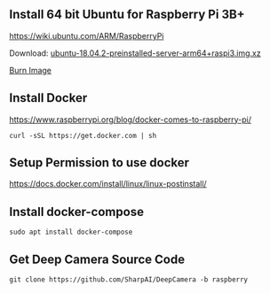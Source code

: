## Install 64 bit Ubuntu for Raspberry Pi 3B+
https://wiki.ubuntu.com/ARM/RaspberryPi

Download: [ubuntu-18.04.2-preinstalled-server-arm64+raspi3.img.xz](http://cdimage.ubuntu.com/ubuntu/releases/bionic/release/ubuntu-18.04.2-preinstalled-server-arm64+raspi3.img.xz)

[Burn Image](https://www.raspberrypi.org/documentation/installation/installing-images/README.md)

## Install Docker
https://www.raspberrypi.org/blog/docker-comes-to-raspberry-pi/
```
curl -sSL https://get.docker.com | sh
```

## Setup Permission to use docker
https://docs.docker.com/install/linux/linux-postinstall/

## Install docker-compose
```
sudo apt install docker-compose
```

## Get Deep Camera Source Code

```
git clone https://github.com/SharpAI/DeepCamera -b raspberry

```

